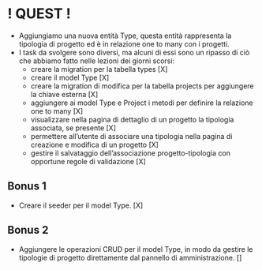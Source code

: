 # ! QUEST ! #

- Aggiungiamo una nuova entità Type, questa entità rappresenta la tipologia di progetto ed è in relazione one to many con i progetti.
- I task da svolgere sono diversi, ma alcuni di essi sono un ripasso di ciò che abbiamo fatto nelle lezioni dei giorni scorsi:
    - creare la migration per la tabella types [X]
    - creare il model Type [X]
    - creare la migration di modifica per la tabella projects per aggiungere la chiave esterna [X]
    - aggiungere ai model Type e Project i metodi per definire la relazione one to many [X]
    - visualizzare nella pagina di dettaglio di un progetto la tipologia associata, se presente [X]
    - permettere all’utente di associare una tipologia nella pagina di creazione e modifica di un progetto [X]
    - gestire il salvataggio dell’associazione progetto-tipologia con opportune regole di validazione [X]

## Bonus 1 ##

- Creare il seeder per il model Type. [X]

## Bonus 2 ##

- Aggiungere le operazioni CRUD per il model Type, in modo da gestire le tipologie di progetto direttamente dal pannello di amministrazione. []